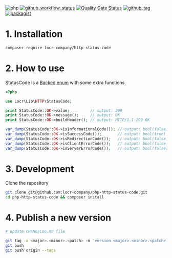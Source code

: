 ![php](https://img.shields.io/badge/php-%3E%3D%208.1-8892BF.svg)
[![github_workflow_status](https://img.shields.io/github/actions/workflow/status/locr-company/php-http-status-code/php.yml)](https://github.com/locr-company/php-http-status-code/actions/workflows/php.yml)
[![Quality Gate Status](https://sonarcloud.io/api/project_badges/measure?project=locr-company_php-http-status-code&metric=alert_status)](https://sonarcloud.io/summary/new_code?id=locr-company_php-http-status-code)
[![github_tag](https://img.shields.io/github/v/tag/locr-company/php-http-status-code)](https://github.com/locr-company/php-http-status-code/tags)
[![packagist](https://img.shields.io/packagist/v/locr-company/http-status-code)](https://packagist.org/packages/locr-company/http-status-code)

# 1. Installation

```bash
composer require locr-company/http-status-code
```

# 2. How to use

StatusCode is a [Backed enum](https://www.php.net/manual/en/language.enumerations.backed.php) with some extra functions.

```php
<?php

use Locr\Lib\HTTP\StatusCode;

print StatusCode::OK->value;         // output: 200
print StatusCode::OK->message();     // output: OK
print StatusCode::OK->buildHeader(); // output: HTTP/1.1 200 OK

var_dump(StatusCode::OK->isInformationalCode()); // output: bool(false)
var_dump(StatusCode::OK->isSuccessCode());       // output: bool(true)
var_dump(StatusCode::OK->isRedirectionCode());   // output: bool(false)
var_dump(StatusCode::OK->isClientErrorCode());   // output: bool(false)
var_dump(StatusCode::OK->isServerErrorCode());   // output: bool(false)
```

# 3. Development

Clone the repository

```bash
git clone git@github.com:locr-company/php-http-status-code.git
cd php-http-status-code && composer install
```

# 4. Publish a new version

```bash
# update CHANGELOG.md file

git tag -a <major>.<minor>.<patch> -m 'version <major>.<minor>.<patch>'
git push
git push origin --tags
```
